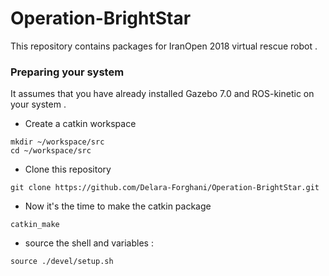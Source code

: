 # Operation-BrightStar
This repository contains packages for IranOpen 2018 virtual rescue robot .

### Preparing your system
It assumes that you have already installed  Gazebo 7.0 and ROS-kinetic on your system .

* Create a catkin workspace  
```
mkdir ~/workspace/src 
cd ~/workspace/src 
```
* Clone this repository 
```
git clone https://github.com/Delara-Forghani/Operation-BrightStar.git

```
* Now it's the time to make the catkin package 
```
catkin_make

```
* source the shell and variables :
```
source ./devel/setup.sh

```
